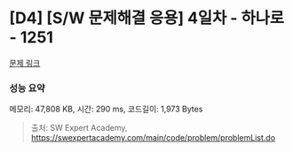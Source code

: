 # [D4] [S/W 문제해결 응용] 4일차 - 하나로 - 1251 

[문제 링크](https://swexpertacademy.com/main/code/problem/problemDetail.do?contestProbId=AV15StKqAQkCFAYD) 

### 성능 요약

메모리: 47,808 KB, 시간: 290 ms, 코드길이: 1,973 Bytes



> 출처: SW Expert Academy, https://swexpertacademy.com/main/code/problem/problemList.do